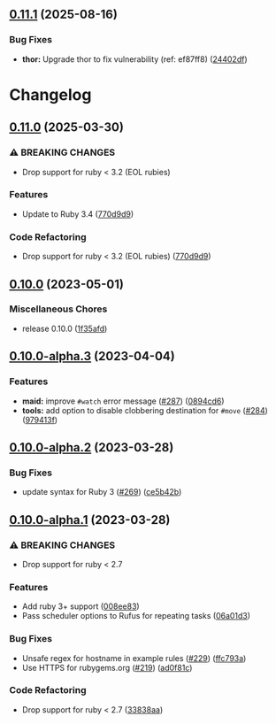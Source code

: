 ## [0.11.1](https://github.com/maid/maid/compare/v0.11.0...v0.11.1) (2025-08-16)


### Bug Fixes

* **thor:** Upgrade thor to fix vulnerability (ref: ef87ff8) ([24402df](https://github.com/maid/maid/commit/24402df3121ac0b50da3cd51ed07144e30f55c5d))

# Changelog

## [0.11.0](https://github.com/maid/maid/compare/maid-v0.10.0...maid/v0.11.0) (2025-03-30)


### ⚠ BREAKING CHANGES

* Drop support for ruby < 3.2 (EOL rubies)

### Features

* Update to Ruby 3.4 ([770d9d9](https://github.com/maid/maid/commit/770d9d9ca9618ba4669077efd860335efe09d16d))


### Code Refactoring

* Drop support for ruby &lt; 3.2 (EOL rubies) ([770d9d9](https://github.com/maid/maid/commit/770d9d9ca9618ba4669077efd860335efe09d16d))

## [0.10.0](https://github.com/maid/maid/compare/v0.10.0-alpha.3...v0.10.0) (2023-05-01)


### Miscellaneous Chores

* release 0.10.0 ([1f35afd](https://github.com/maid/maid/commit/1f35afd2030bd74a5175ced5cd9766273162dea4))

## [0.10.0-alpha.3](https://github.com/maid/maid/compare/v0.10.0-alpha.2...v0.10.0-alpha.3) (2023-04-04)


### Features

* **maid:** improve `#watch` error message ([#287](https://github.com/maid/maid/issues/287)) ([0894cd6](https://github.com/maid/maid/commit/0894cd69665d5d9fe775b6b3df5a247f22f217d6))
* **tools:** add option to disable clobbering destination for `#move` ([#284](https://github.com/maid/maid/issues/284)) ([979413f](https://github.com/maid/maid/commit/979413fe284b61b43b33ba2169e72ed23043bcca))

## [0.10.0-alpha.2](https://github.com/maid/maid/compare/v0.10.0-alpha.1...v0.10.0-alpha.2) (2023-03-28)


### Bug Fixes

* update syntax for Ruby 3 ([#269](https://github.com/maid/maid/issues/269)) ([ce5b42b](https://github.com/maid/maid/commit/ce5b42b78e53b5ccb9b25926c5af19e31a5c0ed7))

## [0.10.0-alpha.1](https://github.com/maid/maid/compare/v0.9.0.alpha.2...v0.10.0-alpha.1) (2023-03-28)


### ⚠ BREAKING CHANGES

* Drop support for ruby < 2.7

### Features

* Add ruby 3+ support ([008ee83](https://github.com/maid/maid/commit/008ee83f1655a81e3523431ed35bc2dd20c10c6e))
* Pass scheduler options to Rufus for repeating tasks ([06a01d3](https://github.com/maid/maid/commit/06a01d3e847537bf8f3f51e6550969bf6123d9a1))


### Bug Fixes

* Unsafe regex for hostname in example rules ([#229](https://github.com/maid/maid/issues/229)) ([ffc793a](https://github.com/maid/maid/commit/ffc793a9c1e0f1ce433d75710cbd96626fd3835a))
* Use HTTPS for rubygems.org ([#219](https://github.com/maid/maid/issues/219)) ([ad0f81c](https://github.com/maid/maid/commit/ad0f81c6ffaed1fff2b91ce71f9b568b3f11b022))


### Code Refactoring

* Drop support for ruby &lt; 2.7 ([33838aa](https://github.com/maid/maid/commit/33838aaaeed481158613ce620aeb3a7dc5989ced))
